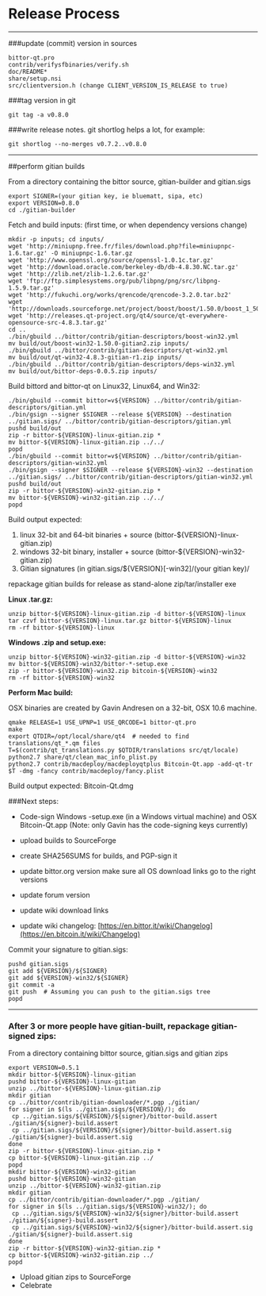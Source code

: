 Release Process
====================

* * *

###update (commit) version in sources


	bittor-qt.pro
	contrib/verifysfbinaries/verify.sh
	doc/README*
	share/setup.nsi
	src/clientversion.h (change CLIENT_VERSION_IS_RELEASE to true)

###tag version in git

	git tag -a v0.8.0

###write release notes. git shortlog helps a lot, for example:

	git shortlog --no-merges v0.7.2..v0.8.0

* * *

##perform gitian builds

 From a directory containing the bittor source, gitian-builder and gitian.sigs
  
	export SIGNER=(your gitian key, ie bluematt, sipa, etc)
	export VERSION=0.8.0
	cd ./gitian-builder

 Fetch and build inputs: (first time, or when dependency versions change)

	mkdir -p inputs; cd inputs/
	wget 'http://miniupnp.free.fr/files/download.php?file=miniupnpc-1.6.tar.gz' -O miniupnpc-1.6.tar.gz
	wget 'http://www.openssl.org/source/openssl-1.0.1c.tar.gz'
	wget 'http://download.oracle.com/berkeley-db/db-4.8.30.NC.tar.gz'
	wget 'http://zlib.net/zlib-1.2.6.tar.gz'
	wget 'ftp://ftp.simplesystems.org/pub/libpng/png/src/libpng-1.5.9.tar.gz'
	wget 'http://fukuchi.org/works/qrencode/qrencode-3.2.0.tar.bz2'
	wget 'http://downloads.sourceforge.net/project/boost/boost/1.50.0/boost_1_50_0.tar.bz2'
	wget 'http://releases.qt-project.org/qt4/source/qt-everywhere-opensource-src-4.8.3.tar.gz'
	cd ..
	./bin/gbuild ../bittor/contrib/gitian-descriptors/boost-win32.yml
	mv build/out/boost-win32-1.50.0-gitian2.zip inputs/
	./bin/gbuild ../bittor/contrib/gitian-descriptors/qt-win32.yml
	mv build/out/qt-win32-4.8.3-gitian-r1.zip inputs/
	./bin/gbuild ../bittor/contrib/gitian-descriptors/deps-win32.yml
	mv build/out/bittor-deps-0.0.5.zip inputs/

 Build bittord and bittor-qt on Linux32, Linux64, and Win32:
  
	./bin/gbuild --commit bittor=v${VERSION} ../bittor/contrib/gitian-descriptors/gitian.yml
	./bin/gsign --signer $SIGNER --release ${VERSION} --destination ../gitian.sigs/ ../bittor/contrib/gitian-descriptors/gitian.yml
	pushd build/out
	zip -r bittor-${VERSION}-linux-gitian.zip *
	mv bittor-${VERSION}-linux-gitian.zip ../../
	popd
	./bin/gbuild --commit bittor=v${VERSION} ../bittor/contrib/gitian-descriptors/gitian-win32.yml
	./bin/gsign --signer $SIGNER --release ${VERSION}-win32 --destination ../gitian.sigs/ ../bittor/contrib/gitian-descriptors/gitian-win32.yml
	pushd build/out
	zip -r bittor-${VERSION}-win32-gitian.zip *
	mv bittor-${VERSION}-win32-gitian.zip ../../
	popd

  Build output expected:

  1. linux 32-bit and 64-bit binaries + source (bittor-${VERSION}-linux-gitian.zip)
  2. windows 32-bit binary, installer + source (bittor-${VERSION}-win32-gitian.zip)
  3. Gitian signatures (in gitian.sigs/${VERSION}[-win32]/(your gitian key)/

repackage gitian builds for release as stand-alone zip/tar/installer exe

**Linux .tar.gz:**

	unzip bittor-${VERSION}-linux-gitian.zip -d bittor-${VERSION}-linux
	tar czvf bittor-${VERSION}-linux.tar.gz bittor-${VERSION}-linux
	rm -rf bittor-${VERSION}-linux

**Windows .zip and setup.exe:**

	unzip bittor-${VERSION}-win32-gitian.zip -d bittor-${VERSION}-win32
	mv bittor-${VERSION}-win32/bittor-*-setup.exe .
	zip -r bittor-${VERSION}-win32.zip bitcoin-${VERSION}-win32
	rm -rf bittor-${VERSION}-win32

**Perform Mac build:**

  OSX binaries are created by Gavin Andresen on a 32-bit, OSX 10.6 machine.

	qmake RELEASE=1 USE_UPNP=1 USE_QRCODE=1 bittor-qt.pro
	make
	export QTDIR=/opt/local/share/qt4  # needed to find translations/qt_*.qm files
	T=$(contrib/qt_translations.py $QTDIR/translations src/qt/locale)
	python2.7 share/qt/clean_mac_info_plist.py
	python2.7 contrib/macdeploy/macdeployqtplus Bitcoin-Qt.app -add-qt-tr $T -dmg -fancy contrib/macdeploy/fancy.plist

 Build output expected: Bitcoin-Qt.dmg

###Next steps:

* Code-sign Windows -setup.exe (in a Windows virtual machine) and
  OSX Bitcoin-Qt.app (Note: only Gavin has the code-signing keys currently)

* upload builds to SourceForge

* create SHA256SUMS for builds, and PGP-sign it

* update bittor.org version
  make sure all OS download links go to the right versions

* update forum version

* update wiki download links

* update wiki changelog: [https://en.bittor.it/wiki/Changelog](https://en.bitcoin.it/wiki/Changelog)

Commit your signature to gitian.sigs:

	pushd gitian.sigs
	git add ${VERSION}/${SIGNER}
	git add ${VERSION}-win32/${SIGNER}
	git commit -a
	git push  # Assuming you can push to the gitian.sigs tree
	popd

-------------------------------------------------------------------------

### After 3 or more people have gitian-built, repackage gitian-signed zips:

From a directory containing bittor source, gitian.sigs and gitian zips

	export VERSION=0.5.1
	mkdir bittor-${VERSION}-linux-gitian
	pushd bittor-${VERSION}-linux-gitian
	unzip ../bittor-${VERSION}-linux-gitian.zip
	mkdir gitian
	cp ../bittor/contrib/gitian-downloader/*.pgp ./gitian/
	for signer in $(ls ../gitian.sigs/${VERSION}/); do
	 cp ../gitian.sigs/${VERSION}/${signer}/bittor-build.assert ./gitian/${signer}-build.assert
	 cp ../gitian.sigs/${VERSION}/${signer}/bittor-build.assert.sig ./gitian/${signer}-build.assert.sig
	done
	zip -r bittor-${VERSION}-linux-gitian.zip *
	cp bittor-${VERSION}-linux-gitian.zip ../
	popd
	mkdir bittor-${VERSION}-win32-gitian
	pushd bittor-${VERSION}-win32-gitian
	unzip ../bittor-${VERSION}-win32-gitian.zip
	mkdir gitian
	cp ../bittor/contrib/gitian-downloader/*.pgp ./gitian/
	for signer in $(ls ../gitian.sigs/${VERSION}-win32/); do
	 cp ../gitian.sigs/${VERSION}-win32/${signer}/bittor-build.assert ./gitian/${signer}-build.assert
	 cp ../gitian.sigs/${VERSION}-win32/${signer}/bittor-build.assert.sig ./gitian/${signer}-build.assert.sig
	done
	zip -r bittor-${VERSION}-win32-gitian.zip *
	cp bittor-${VERSION}-win32-gitian.zip ../
	popd

- Upload gitian zips to SourceForge
- Celebrate 
